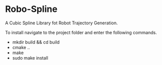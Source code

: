 # Robo-Spline

A Cubic Spline Library fot Robot Trajectory Generation.

To install navigate to the project folder and enter the following commands.
- mkdir build && cd build
- cmake ..
- make
- sudo make install
